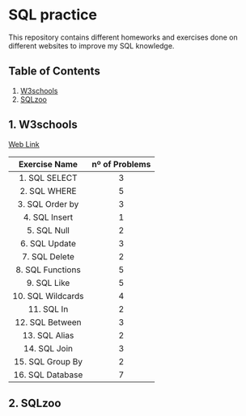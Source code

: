 # SQL practice
This repository contains different homeworks and exercises done on different websites to improve my SQL knowledge.

 ## Table of Contents
 
1. [W3schools](#1-w3schools)
2. [SQLzoo](#2-sqlzoo)

## 1. W3schools
[Web Link](https://www.w3schools.com/sql/default.asp)

Exercise Name   | nº of Problems |
| :-------:   | :----:    |
| 1. SQL SELECT | 3 |
| 2. SQL WHERE | 5 |
| 3. SQL Order by | 3 |
| 4. SQL Insert | 1 |
| 5. SQL Null | 2 |
| 6. SQL Update | 3 |
| 7. SQL Delete | 2 |
| 8. SQL Functions | 5 |
| 9. SQL Like | 5 |
| 10. SQL Wildcards | 4 |
| 11. SQL In | 2 |
| 12. SQL Between | 3 |
| 13. SQL Alias | 2 |
| 14. SQL Join | 3 |
| 15. SQL Group By | 2 |
| 16. SQL Database | 7 |


## 2. SQLzoo
